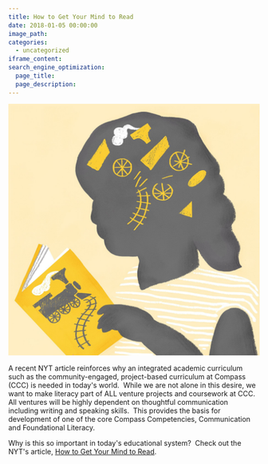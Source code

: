 ```yaml
---
title: How to Get Your Mind to Read
date: 2018-01-05 00:00:00
image_path:
categories:
  - uncategorized
iframe_content:
search_engine_optimization:
  page_title:
  page_description:
---
```



![Image by Lilli Carré](/assets/images/versions/26willingham-superjumbo---x----1821-1821x---.jpg)

A recent NYT article reinforces why an integrated academic curriculum such as the community-engaged, project-based curriculum at Compass (CCC) is needed in today's world.  While we are not alone in this desire, we want to make literacy part of ALL venture projects and coursework at CCC.  All ventures will be highly dependent on thoughtful communication including writing and speaking skills.  This provides the basis for development of one of the core Compass Competencies, Communication and Foundational Literacy.

Why is this so important in today's educational system?  Check out the NYT's article, [How to Get Your Mind to Read](https://www.nytimes.com/2017/11/25/opinion/sunday/how-to-get-your-mind-to-read.html).